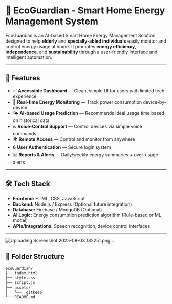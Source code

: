 
# 🌿 EcoGuardian - Smart Home Energy Management System

EcoGuardian is an AI-based Smart Home Energy Management Solution designed to help **elderly** and **specially-abled individuals** easily monitor and control energy usage at home. It promotes **energy efficiency**, **independence**, and **sustainability** through a user-friendly interface and intelligent automation.

---

## 🚀 Features

- ✅ **Accessible Dashboard** — Clean, simple UI for users with limited tech experience
- 🔌 **Real-time Energy Monitoring** — Track power consumption device-by-device
- 🌤️ **AI-based Usage Prediction** — Recommends ideal usage time based on historical data
- ♿ **Voice-Control Support** — Control devices via simple voice commands
- 🌍 **Remote Access** — Control and monitor from anywhere
- 🔒 **User Authentication** — Secure login system
- 📊 **Reports & Alerts** — Daily/weekly energy summaries + over-usage alerts

---

## 🛠️ Tech Stack

- **Frontend:** HTML, CSS, JavaScript
- **Backend:** Node.js / Express (Optional future integration)
- **Database:** Firebase / MongoDB (Optional)
- **AI Logic:** Energy consumption prediction algorithm (Rule-based or ML model)
- **APIs/Integrations:** Speech recognition, device control interfaces

---

![Uploading Screenshot 2025-08-03 182251.png…]()


















## 📁 Folder Structure

```bash
ecoGuardian/
├── index.html
├── style.css
├── script.js
├── assets/
│   └── .gitkeep
└── README.md
